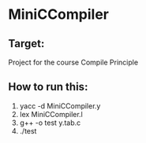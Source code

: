 # MiniCCompiler

## Target:
Project for the course Compile Principle

## How to run this:
1. yacc -d MiniCCompiler.y
2. lex MiniCCompiler.l
3. g++ -o test y.tab.c
4. ./test
